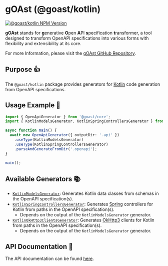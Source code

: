 # gOAst (@goast/kotlin)

[![@goast/kotlin NPM Version](https://img.shields.io/npm/v/%40goast%2Fkotlin?logo=npm&label=%40goast%2Fkotlin)](https://www.npmjs.com/package/@goast/kotlin)

**gOAst** stands for **g**enerative **O**pen **A**PI **s**pecification **t**ransformer, a tool designed to transform OpenAPI specifications into various forms with flexibility and extensibility at its core.

For more Information, please visit the [gOAst GitHub Repository](https://github.com/MaSch0212/goast/blob/main).

## Purpose 👍

The `@goast/kotlin` package provides generators for [Kotlin](https://kotlinlang.org/) code generation from OpenAPI specifications.

## Usage Example 🚀

```typescript
import { OpenApiGenerator } from '@goast/core';
import { KotlinModelsGenerator, KotlinSpringControllersGenerator } from '@goast/kotlin';

async function main() {
  await new OpenApiGenerator({ outputDir: '.api' })
    .useType(KotlinModelsGenerator)
    .useType(KotlinSpringControllersGenerator)
    .parseAndGenerateFromDir('.openapi');
}

main();
```

## Available Generators 📚

- [`KotlinModelsGenerator`](https://github.com/MaSch0212/goast/wiki/Kotlin%20Models%20Generator): Generates Kotlin data classes from schemas in the OpenAPI specification(s).
- [`KotlinSpringControllersGenerator`](https://github.com/MaSch0212/goast/wiki/Kotlin%20Spring%20Controllers%20Generator): Generates [Spring](https://spring.io/) controllers for Kotlin from paths in the OpenAPI specification(s).
  - Depends on the output of the `KotlinModelsGenerator` generator.
- [`KotlinOkHttp3ClientsGenerator`](https://github.com/MaSch0212/goast/wiki/Kotlin%20OkHttp3%20Clients%20Generator): Generates [OkHttp3](https://square.github.io/okhttp/) clients for Kotlin from paths in the OpenAPI specification(s).
  - Depends on the output of the `KotlinModelsGenerator` generator.

## API Documentation 📖

The API documentation can be found [here](https://github.com/MaSch0212/goast/wiki/Kotlin%20Generators).
